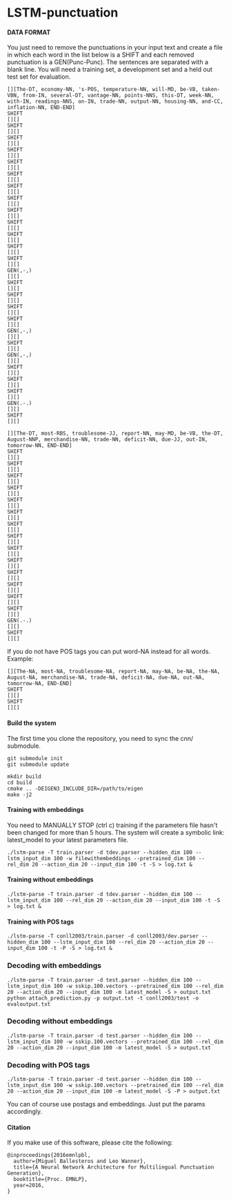 # LSTM-punctuation


#### DATA FORMAT

You just need to remove the punctuations in your input text and create a file in which each word in the list below is a SHIFT and each removed punctuation is a GEN(Punc-Punc). The sentences are separated with a blank line. You will need a training set, a development set and a held out test set for evaluation.

```
[][The-DT, economy-NN, 's-POS, temperature-NN, will-MD, be-VB, taken-VBN, from-IN, several-DT, vantage-NN, points-NNS, this-DT, week-NN, with-IN, readings-NNS, on-IN, trade-NN, output-NN, housing-NN, and-CC, inflation-NN, END-END]
SHIFT
[][]
SHIFT
[][]
SHIFT
[][]
SHIFT
[][]
SHIFT
[][]
SHIFT
[][]
SHIFT
[][]
SHIFT
[][]
SHIFT
[][]
SHIFT
[][]
SHIFT
[][]
SHIFT
[][]
SHIFT
[][]
GEN(,-,)
[][]
SHIFT
[][]
SHIFT
[][]
SHIFT
[][]
SHIFT
[][]
GEN(,-,)
[][]
SHIFT
[][]
GEN(,-,)
[][]
SHIFT
[][]
SHIFT
[][]
SHIFT
[][]
GEN(.-.)
[][]
SHIFT
[][]

[][The-DT, most-RBS, troublesome-JJ, report-NN, may-MD, be-VB, the-DT, August-NNP, merchandise-NN, trade-NN, deficit-NN, due-JJ, out-IN, tomorrow-NN, END-END]
SHIFT
[][]
SHIFT
[][]
SHIFT
[][]
SHIFT
[][]
SHIFT
[][]
SHIFT
[][]
SHIFT
[][]
SHIFT
[][]
SHIFT
[][]
SHIFT
[][]
SHIFT
[][]
SHIFT
[][]
SHIFT
[][]
SHIFT
[][]
GEN(.-.)
[][]
SHIFT
[][]
```

If you do not have POS tags you can put word-NA instead for all words. Example:
```
[][The-NA, most-NA, troublesome-NA, report-NA, may-NA, be-NA, the-NA, August-NA, merchandise-NA, trade-NA, deficit-NA, due-NA, out-NA, tomorrow-NA, END-END]
SHIFT
[][]
SHIFT
[][]
```

#### Build the system

The first time you clone the repository, you need to sync the cnn/ submodule.
```
git submodule init
git submodule update

mkdir build
cd build
cmake .. -DEIGEN3_INCLUDE_DIR=/path/to/eigen
make -j2
```

#### Training with embeddings

You need to MANUALLY STOP (ctrl c) training if the parameters file hasn't been changed for more than 5 hours.
The system will create a symbolic link: latest_model to your latest parameters file.

    ./lstm-parse -T train.parser -d tdev.parser --hidden_dim 100 --lstm_input_dim 100 -w filewithembeddings --pretrained_dim 100 --rel_dim 20 --action_dim 20 --input_dim 100 -t -S > log.txt &


#### Training without embeddings

    ./lstm-parse -T train.parser -d tdev.parser --hidden_dim 100 --lstm_input_dim 100 --rel_dim 20 --action_dim 20 --input_dim 100 -t -S > log.txt &


#### Training with POS tags 

    ./lstm-parse -T conll2003/train.parser -d conll2003/dev.parser --hidden_dim 100 --lstm_input_dim 100 --rel_dim 20 --action_dim 20 --input_dim 100 -t -P -S > log.txt &
    

### Decoding with embeddings


    ./lstm-parse -T train.parser -d test.parser --hidden_dim 100 --lstm_input_dim 100 -w sskip.100.vectors --pretrained_dim 100 --rel_dim 20 --action_dim 20 --input_dim 100 -m latest_model -S > output.txt
    python attach_prediction.py -p output.txt -t conll2003/test -o evaloutput.txt


### Decoding without embeddings


    ./lstm-parse -T train.parser -d test.parser --hidden_dim 100 --lstm_input_dim 100 -w sskip.100.vectors --pretrained_dim 100 --rel_dim 20 --action_dim 20 --input_dim 100 -m latest_model -S > output.txt

### Decoding with POS tags


    ./lstm-parse -T train.parser -d test.parser --hidden_dim 100 --lstm_input_dim 100 -w sskip.100.vectors --pretrained_dim 100 --rel_dim 20 --action_dim 20 --input_dim 100 -m latest_model -S -P > output.txt


You can of course use postags and embeddings. Just put the params accordingly.

#### Citation

If you make use of this software, please cite the following:

    @inproceedings{2016emnlpbl,
      author={Miguel Ballesteros and Leo Wanner},
      title={A Neural Network Architecture for Multilingual Punctuation Generation},
      booktitle={Proc. EMNLP},
      year=2016,
    }
